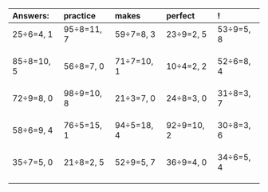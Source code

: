 | Answers: | practice | makes | perfect | ! |
| :--- | :--- | :--- | :--- | :--- |
| 25÷6=4, 1 | 95÷8=11, 7 | 59÷7=8, 3 | 23÷9=2, 5 | 53÷9=5, 8 | 
|   |   |   |   |   | 
|   |   |   |   |   | 
|   |   |   |   |   | 
| 85÷8=10, 5 | 56÷8=7, 0 | 71÷7=10, 1 | 10÷4=2, 2 | 52÷6=8, 4 | 
|   |   |   |   |   | 
|   |   |   |   |   | 
|   |   |   |   |   | 
| 72÷9=8, 0 | 98÷9=10, 8 | 21÷3=7, 0 | 24÷8=3, 0 | 31÷8=3, 7 | 
|   |   |   |   |   | 
|   |   |   |   |   | 
|   |   |   |   |   | 
| 58÷6=9, 4 | 76÷5=15, 1 | 94÷5=18, 4 | 92÷9=10, 2 | 30÷8=3, 6 | 
|   |   |   |   |   | 
|   |   |   |   |   | 
|   |   |   |   |   | 
| 35÷7=5, 0 | 21÷8=2, 5 | 52÷9=5, 7 | 36÷9=4, 0 | 34÷6=5, 4 | 
|   |   |   |   |   | 
|   |   |   |   |   | 
|   |   |   |   |   | 
